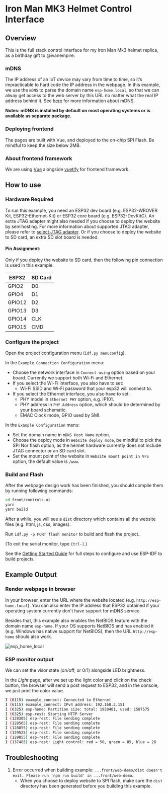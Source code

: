 # Iron Man MK3 Helmet Control Interface

## Overview

This is the full stack control interface for my Iron Man Mk3 helmet replica, as a birthday gift to @ivanempire.

### mDNS

The IP address of an IoT device may vary from time to time, so it’s impracticable to hard code the IP address in the webpage. In this example, we use the `mDNS` to parse the domain name `esp-home.local`, so that we can alway get access to the web server by this URL no matter what the real IP address behind it. See [here](https://docs.espressif.com/projects/esp-idf/en/latest/api-reference/protocols/mdns.html) for more information about mDNS.

**Notes: mDNS is installed by default on most operating systems or is available as separate package.**

### Deploying frontend

The pages are built with Vue, and deployed to the on-chip SPI Flash. Be mindful to keep the size below 2MB.

### About frontend framework

We are using [Vue](https://vuejs.org/) alongside [vuetify](https://vuetifyjs.com/) for frontend framework.

## How to use

### Hardware Required

To run this example, you need an ESP32 dev board (e.g. ESP32-WROVER Kit, ESP32-Ethernet-Kit) or ESP32 core board (e.g. ESP32-DevKitC). An extra JTAG adapter might also needed if you choose to deploy the website by semihosting. For more information about supported JTAG adapter, please refer to [select JTAG adapter](https://docs.espressif.com/projects/esp-idf/en/latest/api-guides/jtag-debugging/index.html#jtag-debugging-selecting-jtag-adapter). Or if you choose to deploy the website to SD card, an extra SD slot board is needed.

#### Pin Assignment:

Only if you deploy the website to SD card, then the following pin connection is used in this example.

| ESP32  | SD Card |
| ------ | ------- |
| GPIO2  | D0      |
| GPIO4  | D1      |
| GPIO12 | D2      |
| GPIO13 | D3      |
| GPIO14 | CLK     |
| GPIO15 | CMD     |


### Configure the project

Open the project configuration menu (`idf.py menuconfig`). 

In the `Example Connection Configuration` menu:

* Choose the network interface in `Connect using`  option based on your board. Currently we support both Wi-Fi and Ethernet.
* If you select the Wi-Fi interface, you also have to set:
  * Wi-Fi SSID and Wi-Fi password that your esp32 will connect to.
* If you select the Ethernet interface, you also have to set:
  * PHY model in `Ethernet PHY` option, e.g. IP101.
  * PHY address in `PHY Address` option, which should be determined by your board schematic.
  * EMAC Clock mode, GPIO used by SMI.

In the `Example Configuration` menu:

* Set the domain name in `mDNS Host Name` option.
* Choose the deploy mode in `Website deploy mode`, be mindful to pick the SPI Nor flash option, as the helmet hardware currently does not include JTAG connector or an SD card slot.
* Set the mount point of the website in `Website mount point in VFS` option, the default value is `/www`.

### Build and Flash

After the webpage design work has been finished, you should compile them by running following commands:

```bash
cd front/controls-ui
yarn 
yarn build
```

After a while, you will see a `dist` directory which contains all the website files (e.g. html, js, css, images).

Run `idf.py -p PORT flash monitor` to build and flash the project..

(To exit the serial monitor, type ``Ctrl-]``.)

See the [Getting Started Guide](https://docs.espressif.com/projects/esp-idf/en/latest/get-started/index.html) for full steps to configure and use ESP-IDF to build projects.

## Example Output

### Render webpage in browser

In your browser, enter the URL where the website located (e.g. `http://esp-home.local`). You can also enter the IP address that ESP32 obtained if your operating system currently don't have support for mDNS service.

Besides that, this example also enables the NetBIOS feature with the domain name `esp-home`. If your OS supports NetBIOS and has enabled it (e.g. Windows has native support for NetBIOS), then the URL `http://esp-home` should also work.

![esp_home_local](https://dl.espressif.com/dl/esp-idf/docs/_static/esp_home_local.gif)

### ESP monitor output

We can set the visor state (on/off, or 0/1) alongside LED brightness.

In the *Light* page, after we set up the light color and click on the check button, the browser will send a post request to ESP32, and in the console, we just print the color value.

```bash
I (6115) example_connect: Connected to Ethernet
I (6115) example_connect: IPv4 address: 192.168.2.151
I (6325) esp-home: Partition size: total: 1920401, used: 1587575
I (6325) esp-rest: Starting HTTP Server
I (128305) esp-rest: File sending complete
I (128565) esp-rest: File sending complete
I (128855) esp-rest: File sending complete
I (129525) esp-rest: File sending complete
I (129855) esp-rest: File sending complete
I (137485) esp-rest: Light control: red = 50, green = 85, blue = 28
```

## Troubleshooting

1. Error occurred when building example: `...front/web-demo/dist doesn't exit. Please run 'npm run build' in ...front/web-demo`.
   * When you choose to deploy website to SPI flash, make sure the `dist` directory has been generated before you building this example.